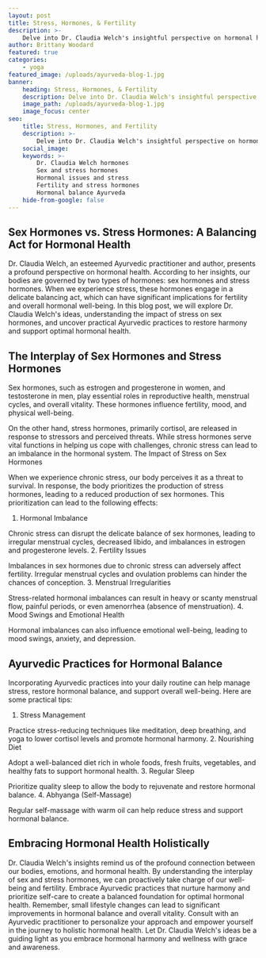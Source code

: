 ```yaml
---
layout: post
title: Stress, Hormones, & Fertility
description: >-
    Delve into Dr. Claudia Welch's insightful perspective on hormonal health, where she explores the interplay between sex and stress hormones.
author: Brittany Woodard
featured: true
categories:
    - yoga
featured_image: /uploads/ayurveda-blog-1.jpg
banner:
    heading: Stress, Hormones, & Fertility
    description: Delve into Dr. Claudia Welch's insightful perspective on hormonal health, where she explores the interplay between sex and stress hormones.
    image_path: /uploads/ayurveda-blog-1.jpg
    image_focus: center
seo:
    title: Stress, Hormones, and Fertility
    description: >-
        Delve into Dr. Claudia Welch's insightful perspective on hormonal health, where she explores the interplay between sex and stress hormones. This informative blog post uncovers the impact of stress on sex hormones, shedding light on how stress can affect fertility and hormonal balance. Discover practical tips and Ayurvedic practices to restore harmony and support optimal hormonal health.
    social_image:
    keywords: >-
        Dr. Claudia Welch hormones
        Sex and stress hormones
        Hormonal issues and stress
        Fertility and stress hormones
        Hormonal balance Ayurveda
    hide-from-google: false
---
```


## Sex Hormones vs. Stress Hormones: A Balancing Act for Hormonal Health

Dr. Claudia Welch, an esteemed Ayurvedic practitioner and author, presents a profound perspective on hormonal health. According to her insights, our bodies are governed by two types of hormones: sex hormones and stress hormones. When we experience stress, these hormones engage in a delicate balancing act, which can have significant implications for fertility and overall hormonal well-being. In this blog post, we will explore Dr. Claudia Welch's ideas, understanding the impact of stress on sex hormones, and uncover practical Ayurvedic practices to restore harmony and support optimal hormonal health.

## The Interplay of Sex Hormones and Stress Hormones

Sex hormones, such as estrogen and progesterone in women, and testosterone in men, play essential roles in reproductive health, menstrual cycles, and overall vitality. These hormones influence fertility, mood, and physical well-being.

On the other hand, stress hormones, primarily cortisol, are released in response to stressors and perceived threats. While stress hormones serve vital functions in helping us cope with challenges, chronic stress can lead to an imbalance in the hormonal system.
The Impact of Stress on Sex Hormones

When we experience chronic stress, our body perceives it as a threat to survival. In response, the body prioritizes the production of stress hormones, leading to a reduced production of sex hormones. This prioritization can lead to the following effects:
1. Hormonal Imbalance

Chronic stress can disrupt the delicate balance of sex hormones, leading to irregular menstrual cycles, decreased libido, and imbalances in estrogen and progesterone levels.
2. Fertility Issues

Imbalances in sex hormones due to chronic stress can adversely affect fertility. Irregular menstrual cycles and ovulation problems can hinder the chances of conception.
3. Menstrual Irregularities

Stress-related hormonal imbalances can result in heavy or scanty menstrual flow, painful periods, or even amenorrhea (absence of menstruation).
4. Mood Swings and Emotional Health

Hormonal imbalances can also influence emotional well-being, leading to mood swings, anxiety, and depression.

## Ayurvedic Practices for Hormonal Balance

Incorporating Ayurvedic practices into your daily routine can help manage stress, restore hormonal balance, and support overall well-being. Here are some practical tips:
1. Stress Management

Practice stress-reducing techniques like meditation, deep breathing, and yoga to lower cortisol levels and promote hormonal harmony.
2. Nourishing Diet

Adopt a well-balanced diet rich in whole foods, fresh fruits, vegetables, and healthy fats to support hormonal health.
3. Regular Sleep

Prioritize quality sleep to allow the body to rejuvenate and restore hormonal balance.
4. Abhyanga (Self-Massage)

Regular self-massage with warm oil can help reduce stress and support hormonal balance.

## Embracing Hormonal Health Holistically

Dr. Claudia Welch's insights remind us of the profound connection between our bodies, emotions, and hormonal health. By understanding the interplay of sex and stress hormones, we can proactively take charge of our well-being and fertility. Embrace Ayurvedic practices that nurture harmony and prioritize self-care to create a balanced foundation for optimal hormonal health. Remember, small lifestyle changes can lead to significant improvements in hormonal balance and overall vitality. Consult with an Ayurvedic practitioner to personalize your approach and empower yourself in the journey to holistic hormonal health. Let Dr. Claudia Welch's ideas be a guiding light as you embrace hormonal harmony and wellness with grace and awareness.